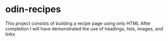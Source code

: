 # odin-recipes
This project consists of building a recipe page using only HTML
After completion I will have demonstrated the use of headings, lists, images, and links
